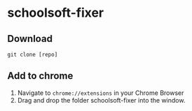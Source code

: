 # schoolsoft-fixer

Download
-----
```git clone [repo]```

Add to chrome
-----
1. Navigate to ```chrome://extensions``` in your Chrome Browser
2. Drag and drop the folder schoolsoft-fixer into the window.
